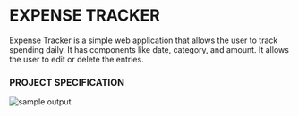 # EXPENSE TRACKER

Expense Tracker is a simple web application that allows the user to track spending daily. It has components like date, category, and amount. It allows the user to edit or delete the entries.

### PROJECT SPECIFICATION









![sample output](https://github.com/Soumya-Senthil/ExpenseTracker/assets/153606570/bae88a8d-1b76-4927-bd2c-ab3e398c370e)
